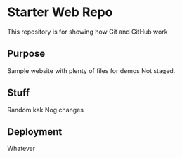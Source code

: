 # Starter Web Repo

This repository is for showing how Git and GitHub work

## Purpose

Sample website with plenty of files for demos
Not staged.

## Stuff

Random kak
Nog changes

## Deployment

Whatever